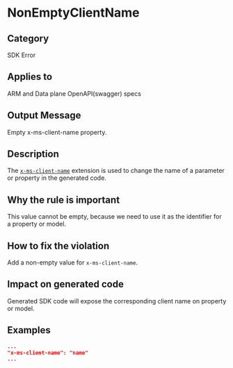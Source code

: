 # NonEmptyClientName

## Category

SDK Error

## Applies to

ARM and Data plane OpenAPI(swagger) specs

## Output Message

Empty x-ms-client-name property.

## Description

The [`x-ms-client-name`](https://github.com/Azure/autorest/tree/main/docs/extensions#x-ms-client-name) extension is used to change the name of a parameter or property in the generated code.

## Why the rule is important

This value cannot be empty, because we need to use it as the identifier for a property or model.

## How to fix the violation

Add a non-empty value for `x-ms-client-name`.

## Impact on generated code

Generated SDK code will expose the corresponding client name on property or model.

## Examples

```json
...
"x-ms-client-name": "name"
...
```
